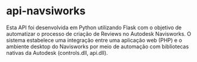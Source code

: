 # api-navsiworks
Esta API foi desenvolvida em Python utilizando Flask com o objetivo de automatizar o processo de criação de Reviews no Autodesk Navisworks. O sistema estabelece uma integração entre uma aplicação web (PHP) e o ambiente desktop do Navisworks por meio de automação com bibliotecas nativas da Autodesk (controls.dll, api.dll).
